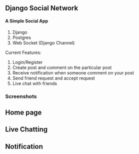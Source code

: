 ## Django Social Network

#### A Simple Social App

1. Django
2. Postgres
3. Web Socket (Django Channel)

Current Features:

1. Login/Register
2. Create post and comment on the particular post
3. Receive notification when someone comment on your post
4. Send friend request and accept request
5. Live chat with friends

### Screenshots

## Home page



## Live Chatting


## Notification

